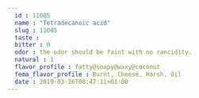 ```yaml
---
  id : 11005
  name : "Tetradecanoic acid"
  slug : 11005
  taste : 
  bitter : 0
  odor : the odor should be faint with no rancidity.
  natural : 1
  flavor_profile : fatty@soapy@waxy@coconut
  fema_flavor_profile : Burnt, Cheese, Harsh, Oil
  date : 2019-03-26T08:47:11+01:00
---
```



